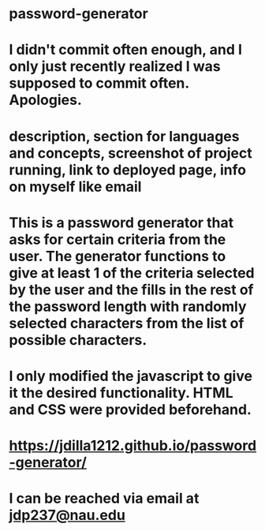 # password-generator

# I didn't commit often enough, and I only just recently realized I was supposed to commit often.  Apologies.

# description, section for languages and concepts, screenshot of project running, link to deployed page, info on myself like email

# This is a password generator that asks for certain criteria from the user.  The generator functions to give at least 1 of the criteria selected by the user and the fills in the rest of the password length with randomly selected characters from the list of possible characters.

# I only modified the javascript to give it the desired functionality.  HTML and CSS were provided beforehand.

# https://jdilla1212.github.io/password-generator/

# I can be reached via email at jdp237@nau.edu